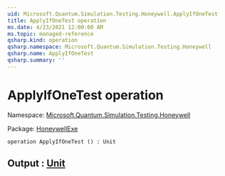 ```yaml
---
uid: Microsoft.Quantum.Simulation.Testing.Honeywell.ApplyIfOneTest
title: ApplyIfOneTest operation
ms.date: 4/23/2021 12:00:00 AM
ms.topic: managed-reference
qsharp.kind: operation
qsharp.namespace: Microsoft.Quantum.Simulation.Testing.Honeywell
qsharp.name: ApplyIfOneTest
qsharp.summary: ''
---
```


# ApplyIfOneTest operation

Namespace: [Microsoft.Quantum.Simulation.Testing.Honeywell](xref:Microsoft.Quantum.Simulation.Testing.Honeywell)

Package: [HoneywellExe](https://nuget.org/packages/HoneywellExe)




```qsharp
operation ApplyIfOneTest () : Unit
```


## Output : [Unit](xref:microsoft.quantum.qsharp.valueliterals#unit-literal)

